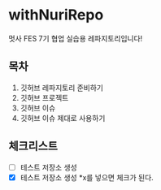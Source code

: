 # withNuriRepo
멋사 FES 7기 협업 실습용 레파지토리입니다!

## 목차
1. 깃허브 레파지토리 준비하기   
2. 깃허브 프로젝트
3. 깃허브 이슈
4. 깃허브 이슈 제대로 사용하기

## 체크리스트
- [ ] 테스트 저장소 생성
- [x] 테스트 저장소 생성 *x를 넣으면 체크가 된다.
